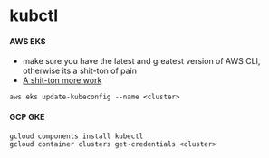 # kubctl

#### AWS EKS
- make sure you have the latest and greatest version of AWS CLI, otherwise its a shit-ton of pain
- [A shit-ton more work](https://docs.aws.amazon.com/eks/latest/userguide/getting-started.html)
```
aws eks update-kubeconfig --name <cluster>
```

#### GCP GKE
```
gcloud components install kubectl
gcloud container clusters get-credentials <cluster>
```
